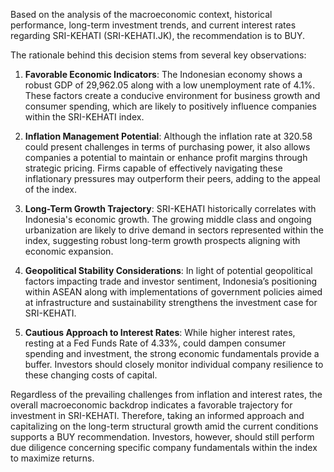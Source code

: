 Based on the analysis of the macroeconomic context, historical performance, long-term investment trends, and current interest rates regarding SRI-KEHATI (SRI-KEHATI.JK), the recommendation is to BUY.  

The rationale behind this decision stems from several key observations:  

1. **Favorable Economic Indicators**: The Indonesian economy shows a robust GDP of 29,962.05 along with a low unemployment rate of 4.1%. These factors create a conducive environment for business growth and consumer spending, which are likely to positively influence companies within the SRI-KEHATI index.

2. **Inflation Management Potential**: Although the inflation rate at 320.58 could present challenges in terms of purchasing power, it also allows companies a potential to maintain or enhance profit margins through strategic pricing. Firms capable of effectively navigating these inflationary pressures may outperform their peers, adding to the appeal of the index.

3. **Long-Term Growth Trajectory**: SRI-KEHATI historically correlates with Indonesia's economic growth. The growing middle class and ongoing urbanization are likely to drive demand in sectors represented within the index, suggesting robust long-term growth prospects aligning with economic expansion.

4. **Geopolitical Stability Considerations**: In light of potential geopolitical factors impacting trade and investor sentiment, Indonesia’s positioning within ASEAN along with implementations of government policies aimed at infrastructure and sustainability strengthens the investment case for SRI-KEHATI.

5. **Cautious Approach to Interest Rates**: While higher interest rates, resting at a Fed Funds Rate of 4.33%, could dampen consumer spending and investment, the strong economic fundamentals provide a buffer. Investors should closely monitor individual company resilience to these changing costs of capital.

Regardless of the prevailing challenges from inflation and interest rates, the overall macroeconomic backdrop indicates a favorable trajectory for investment in SRI-KEHATI. Therefore, taking an informed approach and capitalizing on the long-term structural growth amid the current conditions supports a BUY recommendation. Investors, however, should still perform due diligence concerning specific company fundamentals within the index to maximize returns.
